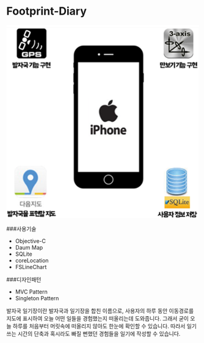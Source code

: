 # Footprint-Diary

![발자국 일기장](https://raw.githubusercontent.com/seunggabi/Footprint-Diary/second/Footprint-Diary.PNG "Footprint-Diary")

###사용기술
* Objective-C
* Daum Map
* SQLite
* coreLocation
* FSLineChart

###디자인패턴
* MVC Pattern
* Singleton Pattern

발자국 일기장이란 발자국과 일기장을 합친 이름으로, 사용자의 하루 동안 이동경로를 지도에 표시하여 오늘 어떤 일들을 경험했는지 떠올리는데 도와줍니다. 그래서 굳이 오늘 하루를 처음부터 머릿속에 떠올리지 않아도 한눈에 확인할 수 있습니다. 따라서 일기 쓰는 시간의 단축과 혹시라도 빠질 뻔했던 경험들을 일기에 작성할 수 있습니다.

